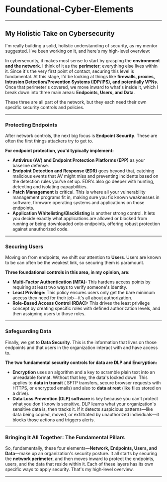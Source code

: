 # Foundational-Cyber-Elements

---

## My Holistic Take on Cybersecurity

I'm really building a solid, holistic understanding of security, as my mentor suggested. I've been working on it, and here's my high-level overview:

In cybersecurity, it makes most sense to start by grasping the **environment and the network**. I think of it as the **perimeter**; everything else lives within it. Since it's the very first point of contact, securing this level is fundamental. At this stage, I'd be looking at things like **firewalls, proxies, Intrusion Detection/Prevention Systems (IDP/IPS), and potentially VPNs**. Once that perimeter's covered, we move inward to what's inside it, which I break down into three main areas: **Endpoints, Users, and Data**.

These three are all part of the network, but they each need their own specific security controls and policies.

---

### Protecting Endpoints

After network controls, the next big focus is **Endpoint Security**. These are often the first things attackers try to get to.

**For endpoint protection, you'd typically implement:**

* **Antivirus (AV) and Endpoint Protection Platforms (EPP)** as your baseline defense.
* **Endpoint Detection and Response (EDR)** goes beyond that, catching malicious events that AV might miss and preventing incidents based on the detection rules you've set up. EDR's also go deeper with hunting, detecting and isolating capapbilities.
* **Patch Management** is critical. This is where all your vulnerability management programs fit in, making sure you fix known weaknesses in software, firmware operating systems and applications on those endpoints.
* **Application Whitelisting/Blacklisting** is another strong control. It lets you decide exactly what applications are allowed or blocked from running or being downloaded onto endpoints, offering robust protection against unauthorized code.

---

### Securing Users

Moving on from endpoints, we shift our attention to **Users**. Users are known to be can often be the weakest link, so securing them is paramount.

**Three foundational controls in this area, in my opinion, are:**

* **Multi-Factor Authentication (MFA):** This hardens access points by requiring at least two ways to verify someone's identity.
* **Least Privilege:** This policy ensures users only get the bare minimum access they need for their job—it's all about authorization.
* **Role-Based Access Control (RBAC):** This drives the least privilege concept by creating specific roles with defined authorization levels, and then assigning users to those roles.

---

### Safeguarding Data

Finally, we get to **Data Security**. This is the information that lives on those endpoints and that users in the organization interact with and have access to.

**The two fundamental security controls for data are DLP and Encryption:**

* **Encryption** uses an algorithm and a key to scramble plain text into an unreadable format. Without that key, the data's locked down. This applies to **data in transit** ( SFTP transfers, secure browser requests with HTTPS, or encrypted emails) and also to **data at rest** (like files stored on a drive).
* **Data Loss Prevention (DLP) software** is key because you can't protect what you don't know is sensitive. DLP learns what your organization's sensitive data is, then tracks it. If it detects suspicious patterns—like data being copied, moved, or exfiltrated by unauthorized individuals—it blocks those actions and triggers alerts.

---

### Bringing It All Together: The Fundamental Pillars

So, fundamentally, these four elements—**Network, Endpoints, Users, and Data**—make up an organization's security posture. It all starts by securing the **network perimeter**, and then moves inward to protect the endpoints, users, and the data that reside within it. Each of these layers has its own specific ways to apply security. That's my high-level overview.

---
